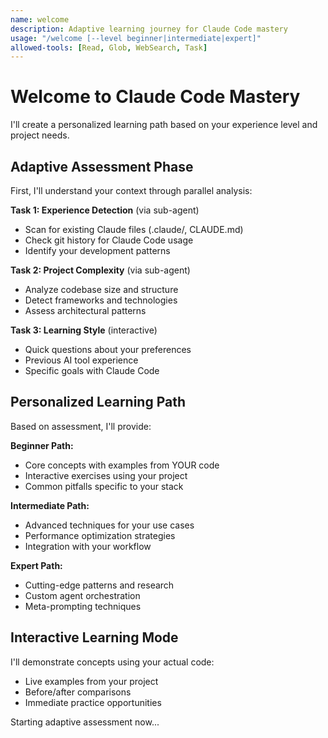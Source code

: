 ```yaml
---
name: welcome
description: Adaptive learning journey for Claude Code mastery
usage: "/welcome [--level beginner|intermediate|expert]"
allowed-tools: [Read, Glob, WebSearch, Task]
---
```


# Welcome to Claude Code Mastery

I'll create a personalized learning path based on your experience level and project needs.

## Adaptive Assessment Phase

First, I'll understand your context through parallel analysis:

**Task 1: Experience Detection** (via sub-agent)
- Scan for existing Claude files (.claude/, CLAUDE.md)
- Check git history for Claude Code usage
- Identify your development patterns

**Task 2: Project Complexity** (via sub-agent)  
- Analyze codebase size and structure
- Detect frameworks and technologies
- Assess architectural patterns

**Task 3: Learning Style** (interactive)
- Quick questions about your preferences
- Previous AI tool experience
- Specific goals with Claude Code

## Personalized Learning Path

Based on assessment, I'll provide:

**Beginner Path:**
- Core concepts with examples from YOUR code
- Interactive exercises using your project
- Common pitfalls specific to your stack

**Intermediate Path:**
- Advanced techniques for your use cases
- Performance optimization strategies
- Integration with your workflow

**Expert Path:**
- Cutting-edge patterns and research
- Custom agent orchestration
- Meta-prompting techniques

## Interactive Learning Mode

I'll demonstrate concepts using your actual code:
- Live examples from your project
- Before/after comparisons
- Immediate practice opportunities

Starting adaptive assessment now...